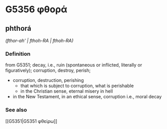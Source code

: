 # G5356 φθορά

## phthorá

_(fthor-ah' | fthoh-RA | fthoh-RA)_

### Definition

from G5351; decay, i.e., ruin (spontaneous or inflicted, literally or figuratively); corruption, destroy, perish; 

- corruption, destruction, perishing
  - that which is subject to corruption, what is perishable
  - in the Christian sense, eternal misery in hell
- in the New Testament, in an ethical sense, corruption i.e., moral decay

### See also

[[G5351|G5351 φθείρω]]
